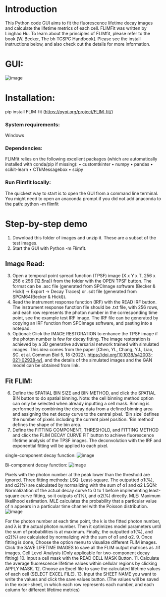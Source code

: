 # Introduction
This Python code GUI aims to fit the fluorescence lifetime decay images and calculate the lifetime metrics of each cell.
FLIMFit was written by Linghao Hu. To learn about the principles of FLIMfit, please refer to the book [W. Becker, The bh TCSPC Handbook].
Please see the install instructions below, and also check out the details for more information.
# GUI:
![image](https://github.com/walshlab/FLIM-fit/assets/49083235/3cf8d1dd-5908-468c-b704-5d16e593dd00)
# Installation:
pip install FLIM-fit (https://pypi.org/project/FLIM-fit/)
### System requirements: 
Windows 
### Dependencies: 
FLIMfit relies on the following excellent packages (which are automatically installed with conda/pip if missing):
•	customtkinter
•	numpy
•	pandas
•	scikit-learn
•	CTkMessagebox
•	scipy
### Run Flimfit locally: 
The quickest way to start is to open the GUI from a command line terminal. You might need to open an anaconda prompt if you did not add anaconda to the path: python -m flimfit
# Step-by-step demo
1. Download this folder of images and unzip it. These are a subset of the test images.
2. Start the GUI with Python -m Flimfit.
## Image Read:
3. Open a temporal point spread function (TPSF) image (X x Y x T, 256 x 256 x 256 (12.5ns)) from the folder with the OPEN TPSF button. The format can be .asc file (generated from SPCImage software (Becker & Hickl) -> Export -> Decay Traces) or .sdt file (generated from SPCM64(Becker & Hickl)).
4. Read the instrument response function (IRF) with the READ IRF button. The instrument response function file should be .txt file, with 256 rows, and each row represents the photon number in the corresponding time point, see the example test IRF image. The IRF file can be generated by copying an IRF function from SPCImage software, and pasting into a notepad.   
5. Optional: Click the IMAGE RESTORATION to enhance the TPSF image if the photon number is few for decay fitting. The image restoration is achieved by a 3D generative adversarial network trained with simulated images. This idea comes from the paper [Chen, YI., Chang, YJ., Liao, SC. et al. Commun Biol 5, 18 (2022). https://doi.org/10.1038/s42003-021-02938-w], and the details of the simulated images and the GAN model can be obtained from link.
## Fit FLIM:
6. Define the SPATIAL BIN SIZE and BIN METHOD, and click the SPATIAL BIN button to do spatial binning. Note: the cell binning method option can only be selected when already inputting a cell mask. Binning is performed by combining the decay data from a defined binning area and assigning the net decay curve to the central pixel. ‘Bin size’ defines the number of pixels including the current pixel position. ‘Bin method’ defines the shape of the bin area. 
7. Define the FITTING COMPONENT, THRESHOLD, and FITTING METHOD and click the FLIM DECAY CURVE FIT button to achieve fluorescence lifetime analysis of the TPSF images. The deconvolution with the IRF and exponential fitting will be applied to each pixel.

single-component decay function: 
![image](https://github.com/walshlab/FLIM-fit/assets/49083235/53de4b62-4ac2-4db3-b42b-cdd1f18efd02)

Bi-component decay function:
![image](https://github.com/walshlab/FLIM-fit/assets/49083235/19ecdbde-ca2b-43a2-9148-4285c0fb3a08)

Pixels with the photon number at the peak lower than the threshold are ignored. Three fitting methods: 
LSQ: Least-square. The outputted α1(%), and α2(%) are calculated by normalizing with the sum of α1 and α2
LSQN: Normalization of the actual decay curve to 0 to 1 before implementing least-square curve fitting, so it outputs α1(%), and α2(%) directly.
MLE: Maximum likelihood estimation. MLE calculates the probability that a particular value of n appears in a particular time channel with the Poisson distribution. 
![image](https://github.com/walshlab/FLIM-fit/assets/49083235/8c421b80-a748-40ba-900a-1068ba44375e)

For the photon number at each time point, the k is the fitted photon number, and λ is the actual photon number. Then it optimizes model parameters until the sum of probabilities is at maximum. Finally, the outputted α1(%), and α2(%) are calculated by normalizing with the sum of α1 and α2.
9. Once fitting is done, Choose the option menu to visualize different FLIM images. Click the SAVE LIFETIME IMAGES to save all the FLIM output matrices as .tif images.
Cell Level Analysis (Only applicable for two-component decay fitting)
10. Input a cell mask with the READ CELL MASK Button.
11. Calculate the average fluorescence lifetime values within cellular regions by clicking APPLY MASK.
12. Choose an Excel file to save the calculated lifetime values of each cell (SELECT EXCEL FILE).
13. Input the SHEET NAME you want to write the values and click the save values button. (The values will be saved in the excel-sheet, in which each row represents each number, and each column for different lifetime metrics)
